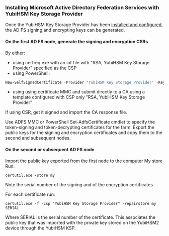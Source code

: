 ### Installing Microsoft Active Directory Federation Services with YubiHSM Key Storage Provider

Once the YubiHSM Key Storage Provider has been [installed and configured](../README.md), the AD FS signing and encrypting keys can be generated.

#### On the first AD FS node, generate the signing and encryption CSRs

By either:

- using certreq.exe with an inf file with "RSA, YubiHSM Key Storage Provider" specified as the CSP
- using PowerShell:

``` PowerShell
New-SelfSignedCertificate -Provider "YubiHSM Key Storage Provider" -KeyLength 2048 -HashAlgorithm SHA256 -KeyUsage DigitalSignature,KeyEncipherment -NotAfter (Get-Date).AddYears(5) -TextExtension @("2.5.29.37={text}1.3.6.1.5.5.7.3.1") -KeyAlgorithm RSA -KeyExportPolicy NonExportable -KeyUsageProperty Sign -Subject "CN=some string of your choosing here"
```
- using using certificate MMC and submit directly to a CA using a template configured with CSP only "RSA, YubiHSM Key Storage Provider"

If using CSR, get it signed and import the CA response file.

Use ADFS MMC or PowerShell Set-AdfsCertificate cmdlet to specify the token-signing and token-decrypting certificates for the farm.  Export the public keys for the signing and encryption certificates and copy them to the second and subsequent nodes.

#### On the second or subsequent AD FS node

Import the public key exported from the first node to the computer My store
Run:
```
certutil.exe -store my
```
Note the serial number of the signing and of the encryption certificates

For each certificate run:

```
certutil.exe -f -csp "YubiHSM Key Storage Provider" -repairstore my SERIAL
```
Where SERIAL is the serial number of the certificate.  This associates the public key that was imported with the private key stored on the YubiHSM2 device through the YubiHSM KSP.

